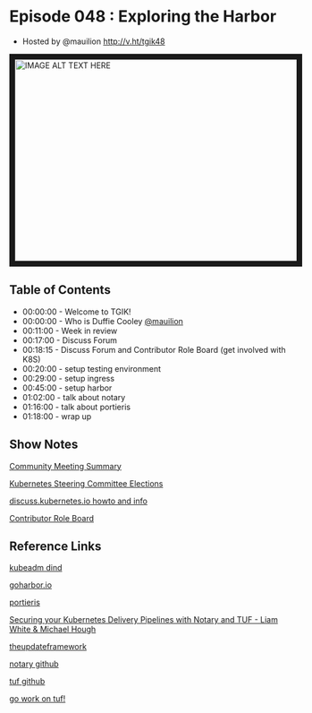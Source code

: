 # Episode 048 : Exploring the Harbor

- Hosted by @mauilion
http://v.ht/tgik48

<a href="http://www.youtube.com/watch?feature=player_embedded&v=OA0fWPXxXYs
" target="_blank"><img src="http://img.youtube.com/vi/OA0fWPXxXYs/0.jpg" 
alt="IMAGE ALT TEXT HERE" width="640" height="360" border="10" /></a>

## Table of Contents

- 00:00:00 - Welcome to TGIK!
- 00:00:00 - Who is Duffie Cooley [@mauilion](https://twitter.com/mauilion)
- 00:11:00 - Week in review
- 00:17:00 - Discuss Forum
- 00:18:15 - Discuss Forum and Contributor Role Board (get involved with K8S)
- 00:20:00 - setup testing environment
- 00:29:00 - setup ingress
- 00:45:00 - setup harbor
- 01:02:00 - talk about notary
- 01:16:00 - talk about portieris
- 01:18:00 - wrap up


## Show Notes
[Community Meeting Summary](http://lwkd.info/2018/20180820)

[Kubernetes Steering Committee Elections](https://www.surveymonkey.com/r/k8s-sc-election-2018)

[discuss.kubernetes.io howto and info](https://www.youtube.com/watch?v=7wTLgeM25Pk)

[Contributor Role Board](https://discuss.kubernetes.io/c/contributors/role-board)


## Reference Links
[kubeadm dind](https://github.com/kubernetes-sigs/kubeadm-dind-cluster)

[goharbor.io](https://goharbor.io)

[portieris](https://github.com/IBM/portieris)

[Securing your Kubernetes Delivery Pipelines with Notary and TUF - Liam White & Michael Hough](https://www.youtube.com/watch?v=JK70k_B87mw)

[theupdateframework](https://theupdateframework.github.io/)

[notary github](https://github.com/theupdateframework/notary)

[tuf github](https://github.com/theupdateframework/tuf)

[go work on tuf!](https://twitter.com/cra/status/1027933234355752960)